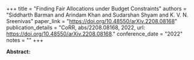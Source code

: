 +++
title = "Finding Fair Allocations under Budget Constraints"
authors = "Siddharth Barman and Arindam Khan and Sudarshan Shyam and K. V. N. Sreenivas"
paper_link = "https://doi.org/10.48550/arXiv.2208.08168"
publication_details = "CoRR, abs/2208.08168, 2022, url: <a href='https://doi.org/10.48550/arXiv.2208.08168' target='_blank'>https://doi.org/10.48550/arXiv.2208.08168</a>."
conference_date = "2022"
notes = ""
+++

<b>Abstract:</b>
